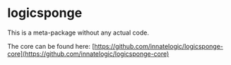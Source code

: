 # logicsponge

This is a meta-package without any actual code.

The core can be found here: [https://github.com/innatelogic/logicsponge-core](https://github.com/innatelogic/logicsponge-core)

